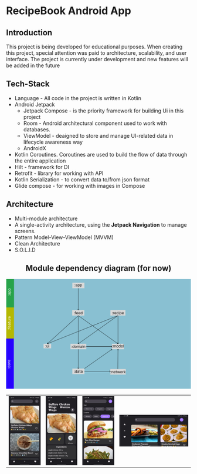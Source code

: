 
  # RecipeBook Android App
  
  ## Introduction
  
  This project is being developed for educational purposes. When creating this project, special attention was paid to architecture, scalability, and user interface. The project is currently under development and new features will be added in the future
  
  ## Tech-Stack
  - Language - All code in the project is written in Kotlin
  - Android Jetpack
      - Jetpack Compose - is the priority framework for building Ui in this project
      - Room - Android architectural component used to work with databases.
      - ViewModel - deaigned to store and manage UI-related data in lifecycle awareness way
      - AndroidX
  - Kotlin Coroutines. Coroutines are used to build the flow of data through the entire application
  - Hilt - framework for DI
  - Retrofit - library for working with API
  - Kotlin Serialization - to convert data to/from json format
  - Glide compose - for working with images in Compose

## Architecture
  - Multi-module architecture
  - A single-activity architecture, using the <b> Jetpack Navigation</b> to manage screens.
  - Pattern Model-View-ViewModel (MVVM)
  - Clean Architecture
  - S.O.L.I.D

  <h2 align="center">Module dependency diagram (for now)</h2>
  <p align="center"><img src = "https://github.com/ComeAYouA/RecipesBook/blob/main/modules.png"></p>
  
|  |  |  |  |
|---|---|---|---|
| ![](https://github.com/ComeAYouA/RecipesBook/blob/main/Screenshot_20240604_231501_RecipesBook.jpg) | ![](https://github.com/ComeAYouA/RecipesBook/blob/main/Screenshot_20240604_231509_RecipesBook.jpg) | ![](https://github.com/ComeAYouA/RecipesBook/blob/main/Screenshot_20240604_231528_RecipesBook.jpg) | ![](https://github.com/ComeAYouA/RecipesBook/blob/main/Screenshot_20240604_231804_RecipesBook.jpg) |
  
 
